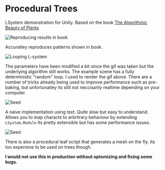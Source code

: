 # Procedural Trees
LSystem demonstration for Unity.
Based on the book [The Algorithmic Beauty of Plants](https://www.amazon.com/Algorithmic-Beauty-Plants-Virtual-Laboratory/dp/0387946764)

![Reproducing results in book](https://media.giphy.com/media/St3rRONeAxaap0PEVK/giphy.gif)

Accuratley reproduces patterns shown in book.

![Looping L-system](https://media.giphy.com/media/cNNmnpP1awBVCYYRCV/giphy.gif)

The parameters have been modified a bit since the gif was taken but the underlying algorithm still works.
The example scene has a fully deterministic "random" loop. I used to render the gif above. There are a number of tricks already being used to improve performance such as pre-baking, but unfortunatley its still not neccisarily realtime depending on your computer. 


![Seed](https://media.giphy.com/media/Q7Wf3iIPOP8y4xIRV5/giphy.gif)

A naive implementation using text. Quite slow but easy to understand. Allows you to map characts to arbritrary behaviour by extending `LSystem.Module` Its pretty extensible but has some performance issues.

![Seed](https://media.giphy.com/media/f8PbJ8sqfWptR9b1Sq/giphy.gif)

There is also a procedural leaf script that generates a mesh on the fly. Its too expensive to be used on trees though.

**I would not use this in production without optomizing and fixing some bugs.**
